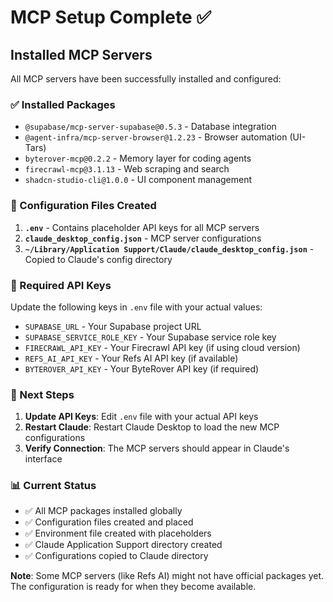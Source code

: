 # MCP Setup Complete ✅

## Installed MCP Servers

All MCP servers have been successfully installed and configured:

### ✅ Installed Packages
- `@supabase/mcp-server-supabase@0.5.3` - Database integration
- `@agent-infra/mcp-server-browser@1.2.23` - Browser automation (UI-Tars)
- `byterover-mcp@0.2.2` - Memory layer for coding agents
- `firecrawl-mcp@3.1.13` - Web scraping and search
- `shadcn-studio-cli@1.0.0` - UI component management

### 📁 Configuration Files Created

1. **`.env`** - Contains placeholder API keys for all MCP servers
2. **`claude_desktop_config.json`** - MCP server configurations
3. **`~/Library/Application Support/Claude/claude_desktop_config.json`** - Copied to Claude's config directory

### 🔑 Required API Keys

Update the following keys in `.env` file with your actual values:

- `SUPABASE_URL` - Your Supabase project URL
- `SUPABASE_SERVICE_ROLE_KEY` - Your Supabase service role key
- `FIRECRAWL_API_KEY` - Your Firecrawl API key (if using cloud version)
- `REFS_AI_API_KEY` - Your Refs AI API key (if available)
- `BYTEROVER_API_KEY` - Your ByteRover API key (if required)

### 🚀 Next Steps

1. **Update API Keys**: Edit `.env` file with your actual API keys
2. **Restart Claude**: Restart Claude Desktop to load the new MCP configurations
3. **Verify Connection**: The MCP servers should appear in Claude's interface

### 📊 Current Status

- ✅ All MCP packages installed globally
- ✅ Configuration files created and placed
- ✅ Environment file created with placeholders
- ✅ Claude Application Support directory created
- ✅ Configurations copied to Claude directory

**Note**: Some MCP servers (like Refs AI) might not have official packages yet. The configuration is ready for when they become available.

